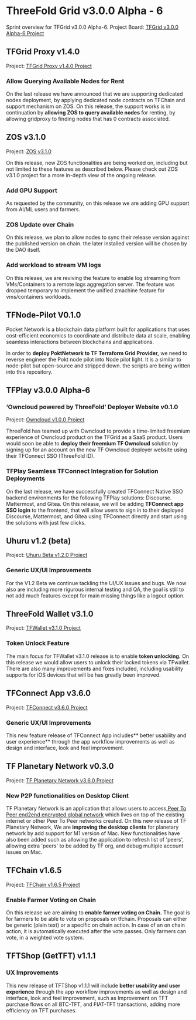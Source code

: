 
# ThreeFold Grid v3.0.0 Alpha - 6

Sprint overview for TFGrid v3.0.0 Alpha-6.
Project Board: [TFGrid v3.0.0 Alpha-6 Project](https://github.com/threefoldtech/home/projects/8)

## TFGrid Proxy v1.4.0

Project: [TFGrid Proxy v1.4.0 Project](https://github.com/threefoldtech/tfgridclient_proxy/projects/10)

### Allow Querying Available Nodes for Rent
On the last release we have announced that we are supporting dedicated nodes deployment, by applying dedicated node contracts on TFChain and support mechanism on ZOS. On this release, the support works is in continuation by **allowing ZOS to query available nodes** for renting, by allowing gridproxy to finding nodes that has 0 contracts associated.

## ZOS v3.1.0

Project: [ZOS v3.1.0](https://github.com/threefoldtech/zos/projects/12)

On this release, new ZOS functionalities are being worked on, including but not limited to these features as described below. Please check out ZOS v3.1.0 project for a more in-depth view of the ongoing release.

### Add GPU Support
As requested by the community, on this release we are adding GPU support from AI/ML users and farmers.

### ZOS Update over Chain
On this release, we plan to allow nodes to sync their release version against the published version on chain. the later installed version will be chosen by the DAO itself.

### Add workload to stream VM logs
On this release, we are reviving the feature to enable log streaming from VMs/Containers to a remote logs aggregation server. The feature was dropped temporary to implement the unified zmachine feature for vms/containers workloads.

## TFNode-Pilot V0.1.0

Pocket Network is a blockchain data platform built for applications that uses cost-efficient economics to coordinate and distribute data at scale, enabling seamless interactions between blockchains and applications.

In order to **deploy PoktNetwork to TF Terraform Grid Provider,** we need to reverse engineer the Pokt node pilot into Node pilot light. It is a similar to node-pilot but open-source and stripped down. the scripts are being written into this repository.

## TFPlay v3.0.0 Alpha-6

### ‘Owncloud powered by ThreeFold’ Deployer Website v0.1.0

Project: [Owncloud v1.0.0 Project](https://github.com/threefoldtech/www_owncloud/projects/1)

ThreeFold has teamed up with Owncloud to provide a time-limited freemium experience of Owncloud product on the TFGrid as a SaaS product.
Users would soon be able to **deploy their freemium TF Owncloud** solution by signing up for an account on the new TF Owncloud deployer website using their TFConnect SSO (ThreeFold ID).

### TFPlay Seamless TFConnect Integration for Solution Deployments
On the last release, we have successfully created TFConnect Native SSO backend environments for the following TFPlay solutions: Discourse. Mattermost, and Gitea. On this release, we will be adding **TFConnect app SSO login** to the frontend, that will allow users to sign in to their deployed Discourse, Mattermost, and Gitea using TFConnect directly and start using the solutions with just few clicks.


## Uhuru v1.2 (beta)

Project: [Uhuru Beta v1.2.0 Project](https://github.com/threefoldtech/twin_aydo/projects/5)

### Generic UX/UI Improvements
For the V1.2 Beta we continue tackling the UI/UX issues and bugs. We now also are including more rigurous internal testing and QA, the goal is still to not add much features except for main missing things like a logout option.

## ThreeFold Wallet v3.1.0

Project: [TFWallet v3.1.0 Project](https://github.com/threefoldtech/wallet-next/projects/4)

### Token Unlock Feature
The main focus for TFWallet v3.1.0 release is to enable **token unlocking.** On this release we would allow users to unlock their locked tokens via TFwallet. There are also many improvements and fixes included, including usability supports for iOS devices that will be has greatly been improved.

## TFConnect App v3.6.0

Project: [TFConnect v3.6.0 Project](https://github.com/threefoldtech/threefold_connect/projects/8)

### Generic UX/UI Improvements 
This new feature release of TFConnect App includes** better usability and user experience** through the app workflow improvements as well as design and interface, look and feel improvement.

## TF Planetary Network v0.3.0

Project: [TF Planetary Network v3.6.0 Project](https://github.com/threefoldtech/planetary_network/projects/3)

### New P2P functionalities on Desktop Client
TF Planetary Network is an application that allows users to access[ Peer To Peer end2end encrypted global network](https://library.threefold.me/info/manual/#/technology/threefold__planetary_network) which lives on top of the existing internet or other Peer To Peer networks created. On this new release of TF Planetary Network, We are **improving the desktop clients** for planetary network by add support for M1 version of Mac. New functionalities have also been added such as allowing the application to refresh list of 'peers', allowing extra 'peers' to be added by TF org, and debug multiple account issues on Mac.

## TFChain v1.6.5

Project: [TFChain v1.6.5 Project](https://github.com/threefoldtech/tfchain/projects/13)

### Enable Farmer Voting on Chain
On this release we are aiming to **enable farmer voting on Chain.** The goal is for farmers to be able to vote on proposals on tfchain. Proposals can either be generic (plain text) or a specific on chain action. In case of an on chain action, it is automatically executed after the vote passes. Only farmers can vote, in a weighted vote system.
  

## TFTShop (GetTFT) v1.1.1

### UX Improvements
This new release of TFTShop v1.1.1 will include **better usability and user experience** through the app workflow improvements as well as design and interface, look and feel improvement, such as Improvement on TFT purchase flows on all BTC-TFT, and FIAT-TFT transactions, adding more efficiency on TFT purchases.
